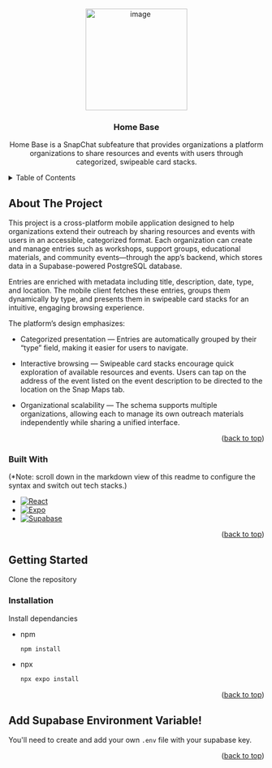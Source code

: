 

<a id="readme-top"></a>

<!-- PROJECT LOGO -->
<br />
<div align="center">
  <a href="https://github.com/ckim146/2025-Snap-HousingSecurity">
    <img width="200" height="200" alt="image" src="https://github.com/user-attachments/assets/5ff03eed-02ff-481f-8018-52dc60bd1bbe" />

  </a>

<h3 align="center">Home Base</h3>

  <p align="center">
    Home Base is a SnapChat subfeature that provides organizations a platform organizations to share resources and events with users through categorized, swipeable card stacks.
  </p>
</div>

<!-- TABLE OF CONTENTS -->
<details>
  <summary>Table of Contents</summary>
  <ol>
    <li>
      <a href="#about-the-project">About The Project</a>
      <ul>
        <li><a href="#built-with">Built With</a></li>
      </ul>
    </li>
    <li>
      <a href="#getting-started">Getting Started</a>
      <ul>
        <li><a href="#installation">Installation</a></li>
      </ul>
    </li>
  </ol>
</details>

<!-- ABOUT THE PROJECT -->

## About The Project

This project is a cross-platform mobile application designed to help organizations extend their outreach by sharing resources and events with users in an accessible, categorized format. Each organization can create and manage entries such as workshops, support groups, educational materials, and community events—through the app’s backend, which stores data in a Supabase-powered PostgreSQL database.

Entries are enriched with metadata including title, description, date, type, and location.  The mobile client fetches these entries, groups them dynamically by type, and presents them in swipeable card stacks for an intuitive, engaging browsing experience.

The platform’s design emphasizes:

- Categorized presentation — Entries are automatically grouped by their “type” field, making it easier for users to navigate.

- Interactive browsing — Swipeable card stacks encourage quick exploration of available resources and events. Users can tap on the address of the event listed on the event description to be directed to the location on the Snap Maps tab.

- Organizational scalability — The schema supports multiple organizations, allowing each to manage its own outreach materials independently while sharing a unified interface.

<p align="right">(<a href="#readme-top">back to top</a>)</p>

### Built With 
(*Note: scroll down in the markdown view of this readme to configure the syntax and switch out tech stacks.)

- [![React][React.js]][React-url]
- [![Expo][Expo.dev]][Expo-url]
- [![Supabase][Supabase.com]][Supabase-url]

<p align="right">(<a href="#readme-top">back to top</a>)</p>

<!-- GETTING STARTED -->

## Getting Started

Clone the repository

### Installation

Install dependancies

- npm
  ```sh
  npm install
  ```
- npx
  ```sh
  npx expo install
  ```


<p align="right">(<a href="#readme-top">back to top</a>)</p>


##  Add Supabase Environment Variable!

You'll need to create and add your own `.env` file with your supabase key.

<!-- USAGE EXAMPLES -->

<!--## Usage

Use this space to show useful examples of how a project can be used. Additional screenshots, code examples and demos work well in this space. You may also link to more resources.

<p align="right">(<a href="#readme-top">back to top</a>)</p>

<!-- LICENSE -->

<!--## License

Distributed under the project_license. See `LICENSE.txt` for more information.-->

<p align="right">(<a href="#readme-top">back to top</a>)</p>

<!-- MARKDOWN LINKS & IMAGES -->
<!-- https://www.markdownguide.org/basic-syntax/#reference-style-links -->

[license-url]: https://github.com/github_username/repo_name/blob/master/LICENSE.txt
[linkedin-shield]: https://img.shields.io/badge/-LinkedIn-black.svg?style=for-the-badge&logo=linkedin&colorB=555
[linkedin-url]: https://linkedin.com/in/linkedin_username
[product-screenshot]: images/screenshot.png
[Next.js]: https://img.shields.io/badge/next.js-000000?style=for-the-badge&logo=nextdotjs&logoColor=white
[Next-url]: https://nextjs.org/
[React.js]: https://img.shields.io/badge/React-20232A?style=for-the-badge&logo=react&logoColor=61DAFB
[React-url]: https://reactjs.org/
[Vue.js]: https://img.shields.io/badge/Vue.js-35495E?style=for-the-badge&logo=vuedotjs&logoColor=4FC08D
[Vue-url]: https://vuejs.org/
[Angular.io]: https://img.shields.io/badge/Angular-DD0031?style=for-the-badge&logo=angular&logoColor=white
[Angular-url]: https://angular.io/
[Svelte.dev]: https://img.shields.io/badge/Svelte-4A4A55?style=for-the-badge&logo=svelte&logoColor=FF3E00
[Svelte-url]: https://svelte.dev/
[Expo.dev]: https://img.shields.io/badge/Expo-000000?logo=Expo&logoColor=white
[Expo-url]: https://expo.dev/
[Supabase.com]: https://img.shields.io/badge/Supabase-3ECF8E?style=for-the-badge&logo=supabase&logoColor=white
[Supabase-url]: https://supabase.com/
[Laravel.com]: https://img.shields.io/badge/Laravel-FF2D20?style=for-the-badge&logo=laravel&logoColor=white
[Laravel-url]: https://laravel.com
[Bootstrap.com]: https://img.shields.io/badge/Bootstrap-563D7C?style=for-the-badge&logo=bootstrap&logoColor=white
[Bootstrap-url]: https://getbootstrap.com
[JQuery.com]: https://img.shields.io/badge/jQuery-0769AD?style=for-the-badge&logo=jquery&logoColor=white
[JQuery-url]: https://jquery.com
